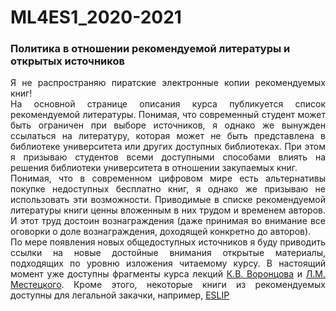 # ML4ES1_2020-2021
### Политика в отношении рекомендуемой литературы и открытых источников



<p align='justify'>
    Я не распространяю пиратские электронные копии рекомендуемых книг!
    <br>
    На основной странице описания курса публикуется список рекомендуемой литературы. Понимая, что современный студент может быть ограничен при выборе источников, я однако же вынужден ссылаться на литературу, которая может не быть представлена в библиотеке университета или других доступных библиотеках. При этом я призываю студентов всеми доступными способами влиять на решения библиотеки университета в отношении закупаемых книг.
    <br>
    Понимая, что в современном цифровом мире есть альтернативы покупке недоступных бесплатно книг, я однако же призываю не использовать эти возможности. Приводимые в списке рекомендуемой литературы книги ценны вложенным в них трудом и временем авторов. И этот труд достоин вознаграждения (даже принимая во внимание все оговорки о доле вознаграждения, доходящей конкретно до авторов).
    <br>
    По мере появления новых общедоступных источников я буду приводить ссылки на новые достойные внимания открытые материалы, подходящих по уровню изложения читаемому курсу. В настоящий момент уже доступны фрагменты курса лекций <a href="http://www.machinelearning.ru/wiki/index.php?title=%D0%A3%D1%87%D0%B0%D1%81%D1%82%D0%BD%D0%B8%D0%BA:%D0%9A%D0%BE%D0%BD%D1%81%D1%82%D0%B0%D0%BD%D1%82%D0%B8%D0%BD_%D0%92%D0%BE%D1%80%D0%BE%D0%BD%D1%86%D0%BE%D0%B2">К.В. Воронцова</a> и <a href="http://www.machinelearning.ru/wiki/index.php?title=%D0%A3%D1%87%D0%B0%D1%81%D1%82%D0%BD%D0%B8%D0%BA:Mest">Л.М. Местецкого</a>. Кроме этого, некоторые книги из рекомендуемых доступны для легальной закачки, например, <a href="https://web.stanford.edu/~hastie/Papers/ESLII.pdf">ESLIP</a></p>

